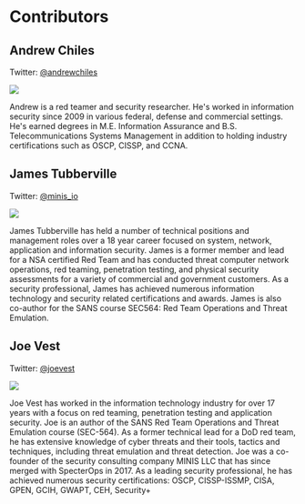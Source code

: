 # Contributors

## Andrew Chiles

Twitter: [@andrewchiles](https://twitter.com/andrewchiles)

![](https://pbs.twimg.com/profile_images/860045749303857152/nA68BB5p_400x400.jpg)

Andrew is a red teamer and security researcher. He's worked in information security since 2009 in various federal, defense and commercial settings. He's earned degrees in M.E. Information Assurance and B.S. Telecommunications Systems Management in addition to holding industry certifications such as OSCP, CISSP, and CCNA.

## James Tubberville

Twitter: [@minis_io](https://twitter.com/minis_io)

![](https://pbs.twimg.com/profile_images/983764998123028480/xVia91Rk_400x400.jpg)

James Tubberville has held a number of technical positions and management roles over a 18 year career focused on system, network, application and information security. James is a former member and lead for a NSA certified Red Team and has conducted threat computer network operations, red teaming, penetration testing, and physical security assessments for a variety of commercial and government customers. As a security professional, James has achieved numerous information technology and security related certifications and awards. James is also co-author for the SANS course SEC564: Red Team Operations and Threat Emulation.

## Joe Vest

Twitter: [@joevest](https://twitter.com/joevest)

![](https://pbs.twimg.com/profile_images/1087143017839054854/rR0VTTuB_400x400.jpg)

Joe Vest has worked in the information technology industry for over 17 years with a focus on red teaming, penetration testing and application security. Joe is an author of the SANS Red Team Operations and Threat Emulation course (SEC-564). As a former technical lead for a DoD red team, he has extensive knowledge of cyber threats and their tools, tactics and techniques, including threat emulation and threat detection. Joe was a co-founder of the security consulting company MINIS LLC that has since merged with SpecterOps in 2017. As a leading security professional, he has achieved numerous security certifications: OSCP, CISSP-ISSMP, CISA, GPEN, GCIH, GWAPT, CEH, Security+



